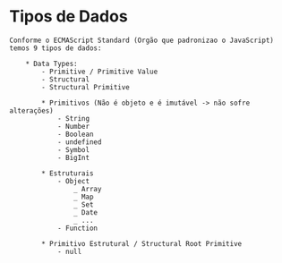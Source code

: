 # Tipos de Dados

    Conforme o ECMAScript Standard (Orgão que padronizao o JavaScript)
    temos 9 tipos de dados:

        * Data Types:
            - Primitive / Primitive Value
            - Structural
            - Structural Primitive

            * Primitivos (Não é objeto e é imutável -> não sofre alterações)
                - String
                - Number
                - Boolean
                - undefined
                - Symbol
                - BigInt

            * Estruturais
                - Object
                    _ Array
                    _ Map
                    _ Set
                    _ Date
                    _ ...
                - Function

            * Primitivo Estrutural / Structural Root Primitive
                - null

                